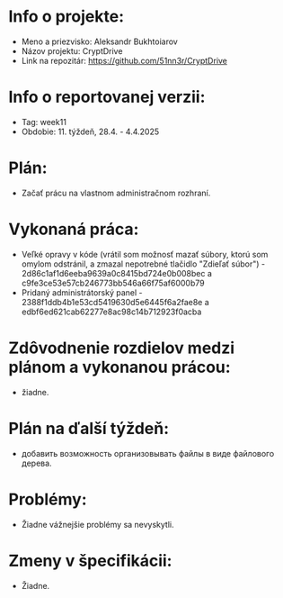  # Info o projekte: 
- Meno a priezvisko: Aleksandr Bukhtoiarov
- Názov projektu: CryptDrive
- Link na repozitár: https://github.com/51nn3r/CryptDrive

# Info o reportovanej verzii:  
- Tag: week11
- Obdobie: 11. týždeň, 28.4. - 4.4.2025

# Plán:
- Začať prácu na vlastnom administračnom rozhraní.

# Vykonaná práca:
-  Veľké opravy v kóde (vrátil som možnosť mazať súbory, ktorú som omylom odstránil, a zmazal nepotrebné tlačidlo "Zdieľať súbor") - 2d86c1af1d6eeba9639a0c8415bd724e0b008bec a c9fe3ce53e57cb246773bb546a66f75af6000b79
- Pridaný administrátorský panel - 2388f1ddb4b1e53cd5419630d5e6445f6a2fae8e a edbf6ed621cab62277e8ac98c14b712923f0acba

# Zdôvodnenie rozdielov medzi plánom a vykonanou prácou:
- žiadne.

# Plán na ďalší týždeň:
- добавить возможность организовывать файлы в виде файлового дерева.

# Problémy:
- Žiadne vážnejšie problémy sa nevyskytli.

# Zmeny v špecifikácii:
- Žiadne.
 